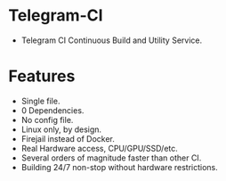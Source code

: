 # Telegram-CI

- Telegram CI Continuous Build and Utility Service.


# Features

- Single file.
- 0 Dependencies.
- No config file.
- Linux only, by design.
- Firejail instead of Docker.
- Real Hardware access, CPU/GPU/SSD/etc.
- Several orders of magnitude faster than other CI.
- Building 24/7 non-stop without hardware restrictions.
